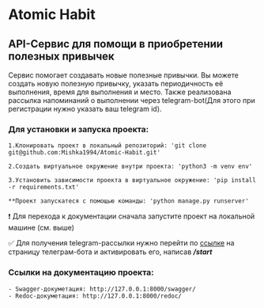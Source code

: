 # Atomic Habit
## API-Сервис для помощи в приобретении полезных привычек

Сервис помогает создавать новые полезные привычки. Вы можете создать новую полезную привычку,
указать периодичность её выполнения, время для выполнения и место. Также реализована рассылка
напоминаний о выполнении через telegram-bot(Для этого при регистрации нужно указать ваш telegram id).

### Для установки и запуска проекта:

    1.Клонировать проект в локальный репозиторий: 'git clone git@github.com:Mishka1994/Atomic-Habit.git'
    
    2.Создать виртуальное окружение внутри проекта: 'python3 -m venv env'
    
    3.Установить зависимости проекта в виртуальное окружение: 'pip install -r requirements.txt'

    **Проект запускатеся с помощью команды: 'python manage.py runserver'

:heavy_exclamation_mark: Для перехода к документации сначала запустите проект на локальной машине (см. выше)

:white_check_mark: Для получения telegram-рассылки нужно перейти по [ссылке](http://t.me/MikeSuperBot) 
на страницу телеграм-бота и активировать его, написав ***/start***

### Ссылки на документацию проекта:
    - Swagger-докуметация: http://127.0.0.1:8000/swagger/
    - Redoc-докуметация: http://127.0.0.1:8000/redoc/
     